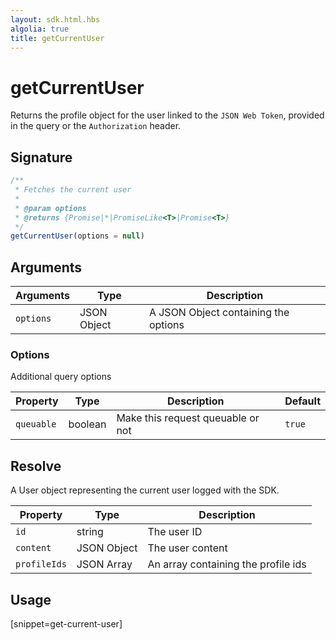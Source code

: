 ```yaml
---
layout: sdk.html.hbs
algolia: true
title: getCurrentUser
---
```


# getCurrentUser

Returns the profile object for the user linked to the `JSON Web Token`, provided in the query or the `Authorization` header.

## Signature

```javascript
/**
 * Fetches the current user
 *
 * @param options
 * @returns {Promise|*|PromiseLike<T>|Promise<T>}
 */
getCurrentUser(options = null)
```

## Arguments

| Arguments    | Type    | Description
|--------------|---------|-------------
| `options` | JSON Object | A JSON Object containing the options

### **Options**

Additional query options

| Property     | Type    | Description                       | Default |
| ---------- | ------- | --------------------------------- | ------- |
| `queuable` | boolean | Make this request queuable or not | `true`  |

## Resolve

A User object representing the current user logged with the SDK.

| Property     | Type    | Description                       |
| ---------- | ------- | --------------------------------- |
| `id` | string | The user ID |
| `content` | JSON Object | The user content |
| `profileIds` | JSON Array | An array containing the profile ids |


## Usage

[snippet=get-current-user]
